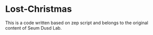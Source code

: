 # Lost-Christmas
 This is a code written based on zep script and belongs to the original content of Seum Dusd Lab.
